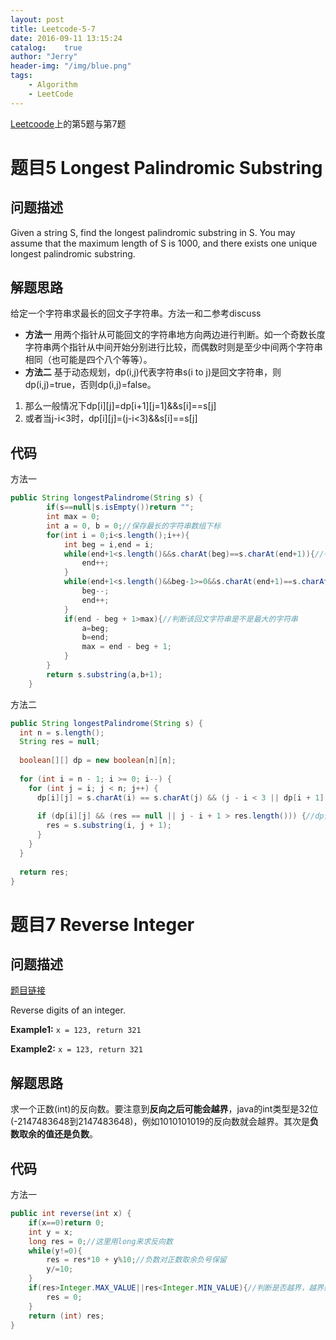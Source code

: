 ```yaml
---
layout: post
title: Leetcode-5-7
date: 2016-09-11 13:15:24
catalog:    true
author: "Jerry"
header-img: "/img/blue.png"
tags: 
    - Algorithm
    - LeetCode
---
```


[Leetcoode](https://leetcode.com/problemset/algorithms/)上的第5题与第7题

# 题目5 Longest Palindromic Substring
## 问题描述

Given a string S, find the longest palindromic substring in S. You may assume that the maximum length of S is 1000, and there exists one unique longest palindromic substring.

## 解题思路

给定一个字符串求最长的回文子字符串。方法一和二参考discuss


* **方法一** 用两个指针从可能回文的字符串地方向两边进行判断。如一个奇数长度字符串两个指针从中间开始分别进行比较，而偶数时则是至少中间两个字符串相同（也可能是四个八个等等）。
* **方法二** 基于动态规划，dp(i,j)代表字符串s(i to j)是回文字符串，则dp(i,j)=true，否则dp(i,j)=false。
1. 那么一般情况下dp\[i][j]=dp\[i+1]\[j=1]&&s[i]==s\[j]
2. 或者当j-i<3时，dp\[i][j]=(j-i<3)&&s[i]==s\[j]
## 代码

方法一

```java
public String longestPalindrome(String s) {
        if(s==null|s.isEmpty())return "";
        int max = 0;
        int a = 0, b = 0;//保存最长的字符串数组下标
        for(int i = 0;i<s.length();i++){
            int beg = i,end = i;
            while(end+1<s.length()&&s.charAt(beg)==s.charAt(end+1)){//判断可能为回文字符串的中间
                end++;
            }
            while(end+1<s.length()&&beg-1>=0&&s.charAt(end+1)==s.charAt(beg-1)){//向中间向两边两边开始遍历
                beg--;
                end++;
            }
            if(end - beg + 1>max){//判断该回文字符串是不是最大的字符串
                a=beg;
                b=end;
                max = end - beg + 1;
            }
        }
        return s.substring(a,b+1);
    }
```

方法二

```java
public String longestPalindrome(String s) {
  int n = s.length();
  String res = null;
    
  boolean[][] dp = new boolean[n][n];
    
  for (int i = n - 1; i >= 0; i--) {
    for (int j = i; j < n; j++) {
      dp[i][j] = s.charAt(i) == s.charAt(j) && (j - i < 3 || dp[i + 1][j - 1]);//求得dp的值
            
      if (dp[i][j] && (res == null || j - i + 1 > res.length())) {//dp值为true则该字符串为回文字符串
        res = s.substring(i, j + 1);
      }
    }
  }
    
  return res;
}
```


# 题目7 Reverse Integer
## 问题描述

[题目链接](https://leetcode.com/problems/reverse-integer/)

Reverse digits of an integer.

**Example1:** `x = 123, return 321`

**Example2:** `x = 123, return 321`

## 解题思路

求一个正数(int)的反向数。要注意到**反向之后可能会越界**，java的int类型是32位(-2147483648到2147483648)，例如1010101019的反向数就会越界。其次是**负数取余的值还是负数**。


## 代码

方法一

```java
public int reverse(int x) {
    if(x==0)return 0;
    int y = x;
    long res = 0;//这里用long来求反向数
    while(y!=0){
        res = res*10 + y%10;//负数对正数取余负号保留
        y/=10;
    }
    if(res>Integer.MAX_VALUE||res<Integer.MIN_VALUE){//判断是否越界，越界则反向数为0
        res = 0;
    }
    return (int) res;
}
```